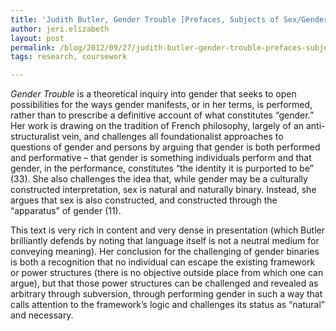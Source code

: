 ```yaml
---
title: 'Judith Butler, Gender Trouble [Prefaces, Subjects of Sex/Gender/Desire, Conclusion]'
author: jeri.elizabeth
layout: post
permalink: /blog/2012/09/27/judith-butler-gender-trouble-prefaces-subjects-of-sexgenderdesire-conclusion/
tags: research, coursework

---
```

*Gender Trouble* is a theoretical inquiry into gender that seeks to open possibilities for the ways gender manifests, or in her terms, is performed, rather than to prescribe a definitive account of what constitutes &#8220;gender.&#8221; Her work is drawing on the tradition of French philosophy, largely of an anti-structuralist vein, and challenges all foundationalist approaches to questions of gender and persons by arguing that gender is both performed and performative &#8211; that gender is something individuals perform and that gender, in the performance, constitutes &#8220;the identity it is purported to be&#8221; (33). She also challenges the idea that, while gender may be a culturally constructed interpretation, sex is natural and naturally binary. Instead, she argues that sex is also constructed, and constructed through the &#8220;apparatus&#8221; of gender (11).

This text is very rich in content and very dense in presentation (which Butler brilliantly defends by noting that language itself is not a neutral medium for conveying meaning). Her conclusion for the challenging of gender binaries is both a recognition that no individual can escape the existing framework or power structures (there is no objective outside place from which one can argue), but that those power structures can be challenged and revealed as arbitrary through subversion, through performing gender in such a way that calls attention to the framework&#8217;s logic and challenges its status as &#8220;natural&#8221; and necessary.